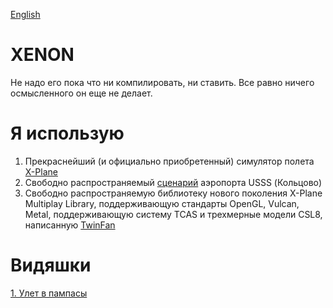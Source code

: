 [English](https://github.com/unclesal/xenon/blob/master/README.md)

# XENON

Не надо его пока что ни компилировать, ни ставить. Все равно ничего осмысленного он еще не делает.

# Я использую

1. Прекраснейший (и официально приобретенный) симулятор полета [X-Plane](https://www.x-plane.com/)
2. Свободно распространяемый [сценарий](http://x-flight.su/ural.php) аэропорта USSS (Кольцово)
3. Свободно распространяемую библиотеку нового поколения X-Plane Multiplay Library, поддерживающую стандарты OpenGL, Vulcan, Metal, поддерживающую систему TCAS и трехмерные модели CSL8, написанную [TwinFan](https://github.com/TwinFan/XPMP2)

# Видяшки

[1. Улет в пампасы](https://www.youtube.com/watch?v=wfAPAnU-FBk)
